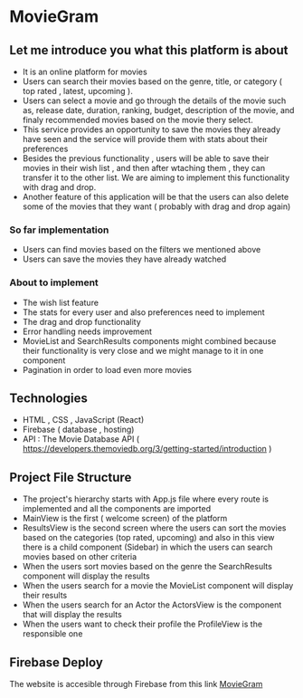 # MovieGram #

## Let me introduce you what this platform is about

* It is an online platform for movies
* Users can search their movies based on the genre, title, or category ( top rated , latest, upcoming ).
* Users can select a movie and go through the details of the movie such as, release date, duration, ranking, budget, description of the movie, and finaly recommended movies based on the movie thery select.
* This service provides an opportunity  to save the movies they already have seen and the service will provide them with stats about their preferences
* Besides the previous functionality , users will be able to save their movies in their wish list , and then after wtaching them , they can transfer it to the other list. We are aiming to implement this functionality with drag and drop.
* Another feature of this application will be that the users can also delete some of the movies that they want ( probably with drag and drop again)


### So far implementation
* Users can find movies based on the filters we mentioned above
* Users can save the movies they have already watched


### About to implement 
* The wish list feature
* The stats for every user and also preferences need to implement
* The drag and drop functionality 
* Error handling needs improvement
* MovieList and SearchResults components might combined because their functionality is very close and we might manage to it in one component
* Pagination in order to load even more movies

## Technologies 
* HTML , CSS , JavaScript (React)
* Firebase ( database , hosting)
* API : The Movie Database API ( https://developers.themoviedb.org/3/getting-started/introduction )

## Project File Structure
* The project's hierarchy starts with App.js file where every route is implemented and all the components are imported
* MainView is the first ( welcome screen) of the platform
* ResultsView is the second screen where the users can sort the movies based on the categories (top rated, upcoming) and also in this view there is a child component (Sidebar) in which the users can search movies based on other criteria
* When the users sort movies based on the genre  the SearchResults component will display the results
* When the users search for a movie the MovieList component will display their results
* When the users search for an Actor the ActorsView is the component that will display the results
* When the users want to check their profile the ProfileView is the responsible one


## Firebase Deploy
 The website is accesible through Firebase from this link 
[MovieGram](https://moviegram-bc401.firebaseapp.com/ )



